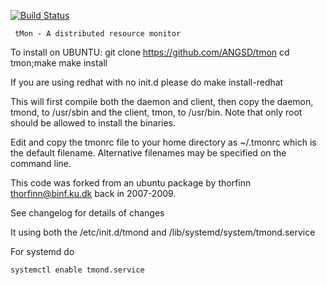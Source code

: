 [![Build Status](https://travis-ci.org/ANGSD/tmon.svg?branch=master)](https://travis-ci.org/ANGSD/tmon)

	 tMon - A distributed resource monitor

To install on UBUNTU:
	git clone https://github.com/ANGSD/tmon
	cd tmon;make
	make install

If you are using redhat with no init.d
please do
       make install-redhat


This will first compile both the daemon and client, then copy the daemon, 
tmond, to /usr/sbin and the client, tmon, to /usr/bin. Note that only root 
should be allowed to install the binaries.

Edit and copy the tmonrc file to your home directory as ~/.tmonrc which is the
default filename. Alternative filenames may be specified on the command line. 

This code was forked from an ubuntu package by thorfinn thorfinn@binf.ku.dk back in 2007-2009.

See changelog for details of changes

It using both the /etc/init.d/tmond and /lib/systemd/system/tmond.service

For systemd do

	systemctl enable tmond.service
